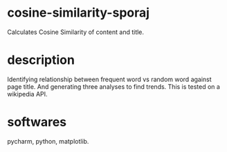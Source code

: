 # cosine-similarity-sporaj
Calculates Cosine Similarity of content and title.

# description
Identifying relationship between frequent word vs random word against page title. And generating three analyses to find trends. This is tested on a wikipedia API.

# softwares
pycharm, python, matplotlib.
